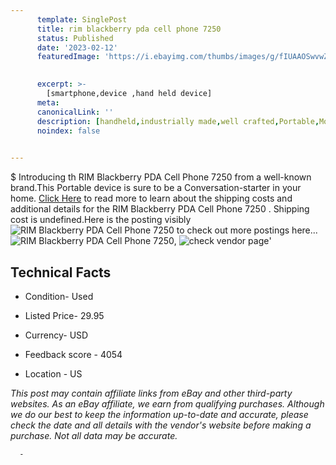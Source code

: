 ```yaml
---
      template: SinglePost
      title: rim blackberry pda cell phone 7250 
      status: Published
      date: '2023-02-12'
      featuredImage: 'https://i.ebayimg.com/thumbs/images/g/fIUAAOSwvwZjBkCj/s-l225.jpg'
       

      excerpt: >-
        [smartphone,device ,hand held device]
      meta:
      canonicalLink: ''
      description: [handheld,industrially made,well crafted,Portable,Mobile,Compact,Convenient,Lightweight,Maneuverable,Man-portable,Miniature,Carriable,Hand-held,Light,Holdable,Transportable,Mobile device,Pocket-sized,On-the-go,Wireless,Cordless,Compact size,Convenient size, smartphone,device ,hand held device]
      noindex: false
      

---
```

$
      Introducing th RIM Blackberry PDA Cell Phone 7250  from a well-known brand.This Portable device  is sure to be a Conversation-starter in your home. [Click Here](https://www.ebay.com/itm/334541447798?hash=item4de4396276%3Ag%3AfIUAAOSwvwZjBkCj&mkevt=1&mkcid=1&mkrid=711-53200-19255-0&campid=%253CePNCampaignId%253E&customid=%253CreferenceId%253E&toolid=10049) to read more to learn about the shipping costs and additional details for the RIM Blackberry PDA Cell Phone 7250 . Shipping cost is undefined.Here is the posting visibly ![RIM Blackberry PDA Cell Phone 7250 ](https://i.ebayimg.com/thumbs/images/g/fIUAAOSwvwZjBkCj/s-l225.jpg) to check out more postings here... ![RIM Blackberry PDA Cell Phone 7250 ](https://i.ebayimg.com/images/g/fIUAAOSwvwZjBkCj/s-l1600.jpg), ![check vendor page](https://origin-galleryplus.ebayimg.com/ws/web/334541447798_2_0_1/225x225.jpg,https://origin-galleryplus.ebayimg.com/ws/web/334541447798_3_0_1/225x225.jpg,https://origin-galleryplus.ebayimg.com/ws/web/334541447798_4_0_1/225x225.jpg,https://origin-galleryplus.ebayimg.com/ws/web/334541447798_5_0_1/225x225.jpg,https://origin-galleryplus.ebayimg.com/ws/web/334541447798_6_0_1/225x225.jpg,https://origin-galleryplus.ebayimg.com/ws/web/334541447798_7_0_1/225x225.jpg,https://origin-galleryplus.ebayimg.com/ws/web/334541447798_8_0_1/225x225.jpg,https://origin-galleryplus.ebayimg.com/ws/web/334541447798_9_0_1/225x225.jpg,https://origin-galleryplus.ebayimg.com/ws/web/334541447798_10_0_1/225x225.jpg,https://origin-galleryplus.ebayimg.com/ws/web/334541447798_11_0_1/225x225.jpg)'

      

 ## Technical Facts 



     
      

 - Condition- Used 


      

 - Listed Price- 29.95 


      

 - Currency- USD 


      

 - Feedback score - 4054 


      

 - Location - US 


      
      

 *_This post may contain affiliate links from eBay and other third-party websites. As an eBay affiliate, we earn from qualifying purchases. Although we do our best to keep the information up-to-date and accurate, please check the date and all details with the vendor's website before making a purchase. Not all data may be accurate._*




      -
